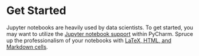 # Get Started

Jupyter notebooks are heavily used by data scientists. To get started, you may want to utilize the [Jupyter notebook support](https://www.jetbrains.com/help/pycharm/jupyter-notebook-support.html) within PyCharm. Spruce up the professionalism of your notebooks with [LaTeX, HTML, and Markdown cells](https://blog.dominodatalab.com/lesser-known-ways-of-using-notebooks/).
